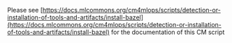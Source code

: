 Please see [https://docs.mlcommons.org/cm4mlops/scripts/detection-or-installation-of-tools-and-artifacts/install-bazel](https://docs.mlcommons.org/cm4mlops/scripts/detection-or-installation-of-tools-and-artifacts/install-bazel) for the documentation of this CM script
